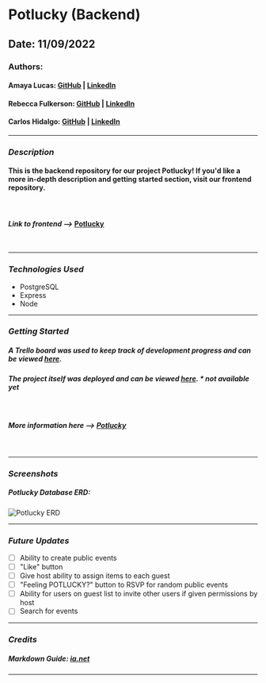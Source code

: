 # **Potlucky (Backend)**

## **Date: 11/09/2022**

### **Authors:**

#### Amaya Lucas: [GitHub](https://github.com/ajluc/) | [LinkedIn](https://www.linkedin.com/in/amaya-lucas/)

#### Rebecca Fulkerson: [GitHub](https://github.com/ralicynf) | [LinkedIn](https://www.linkedin.com/in/fulkersonrebecca/)

#### Carlos Hidalgo: [GitHub](https://github.com/pancholo35) | [LinkedIn](https://www.linkedin.com/in/carlos-hidalgo-a2a320211/)

---

### **_Description_**

#### This is the backend repository for our project Potlucky! If you'd like a more in-depth description and getting started section, visit our frontend repository.

<br />

#### **_Link to frontend -->_** [Potlucky](https://github.com/ralicynf/potlucky-front-end)

<br />

---

### **_Technologies Used_**

- PostgreSQL
- Express
- Node

---

### **_Getting Started_**

##### A Trello board was used to keep track of development progress and can be viewed [here](https://trello.com/b/Vi9hiVsb/project-3-potlucky).

##### The project itself was deployed and can be viewed [here](URL). **_\* not available yet_**

<br />

##### **_More information here -->_** [Potlucky](https://github.com/ralicynf/potlucky-front-end)

<br />

---

### **_Screenshots_**

##### _Potlucky Database ERD:_

![Potlucky ERD](https://i.imgur.com/Gnwm1lz.jpg)

---

### **_Future Updates_**

- [ ] Ability to create public events
- [ ] "Like" button
- [ ] Give host ability to assign items to each guest
- [ ] "Feeling POTLUCKY?" button to RSVP for random public events
- [ ] Ability for users on guest list to invite other users if given permissions by host
- [ ] Search for events

---

### **_Credits_**

##### Markdown Guide: [ia.net](https://ia.net/writer/support/general/markdown-guide)

---
